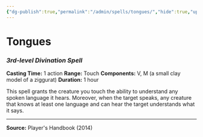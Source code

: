```yaml
---
{"dg-publish":true,"permalink":"/admin/spells/tongues/","hide":true,"updated":"2025-08-11T11:53:31.213+01:00"}
---
```


# Tongues
### *3rd-level Divination Spell*
**Casting Time:** 1 action
**Range:** Touch
**Components:** V, M (a small clay model of a ziggurat)
**Duration:** 1 hour

This spell grants the creature you touch the ability to understand any spoken language it hears. Moreover, when the target speaks, any creature that knows at least one language and can hear the target understands what it says.

---
**Source:** Player's Handbook (2014)